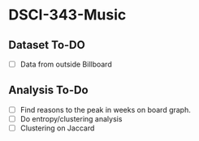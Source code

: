 # DSCI-343-Music
## Dataset To-DO
- [ ] Data from outside Billboard
## Analysis To-Do
- [ ] Find reasons to the peak in weeks on board graph.
- [ ] Do entropy/clustering analysis
- [ ] Clustering on Jaccard
